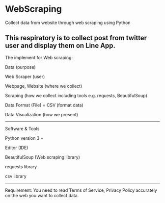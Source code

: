 # WebScraping
Collect data from website through web scraping using Python

**This respiratory is to collect post from twitter user and display them on Line App.**
-----------------------------------------------------------------------------

The implement for Web scraping:

Data (purpose)

Web Scraper (user)

Webpage, Website (where we collect)

Scraping (how we collect including tools e.g. requests, BeautifulSoup)

Data Format (File) = CSV (format data)

Data Visualization (how we present)

-----------------------------------------------------------------------------

Software & Tools

Python version 3 +

Editor (IDE)

BeautifulSoup (Web scraping library)

requests library

csv library

-----------------------------------------------------------------------------

Requirement: 
You need to read Terms of Service, Privacy Policy accurately on the web you want to collect data.
 
